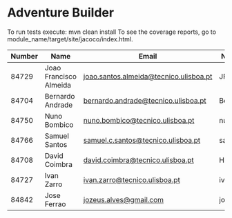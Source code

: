 # Adventure Builder

To run tests execute: mvn clean install
To see the coverage reports, go to module_name/target/site/jacoco/index.html.


|   Number   |          Name           |            Email                       |   Name GitHUb  | Grupo |
| ---------- | ----------------------- | -------------------------------------- | ---------------| ----- |
|   84729    | Joao Francisco Almeida  | joao.santos.almeida@tecnico.ulisboa.pt |   JFMSAlmeida  |   4   |
|   84704    |     Bernardo Andrade    | bernardo.andrade@tecnico.ulisboa.pt    |    Berhart     |   4   |
|   84750    |     Nuno Bombico        | nuno.bombico@tecnico.ulisboa.pt        |  nunoBombico1  |   4   |
|   84766    |     Samuel Santos       | samuel.c.santos@tecnico.ulisboa.pt     |  santos-samuel |   4   |
|   84708    |     David Coimbra       | david.coimbra@tecnico.ulisboa.pt       |  HiveMindize   |   4   |
|   84727    |     Ivan Zarro          | ivan.zarro@tecnico.ulisboa.pt          |   ivancivel    |   4   |
|   84842    | 	   Jose Ferrao	       | jozeus.alves@gmail.com                 |   jozeus	     |   4   |